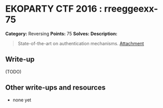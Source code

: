 # EKOPARTY CTF 2016 : rreeggeexx-75

**Category:** Reversing
**Points:** 75
**Solves:**
**Description:**

> State-of-the-art on authentication mechanisms.
> [Attachment](rev75.zip)

## Write-up

(TODO)

## Other write-ups and resources

* none yet
